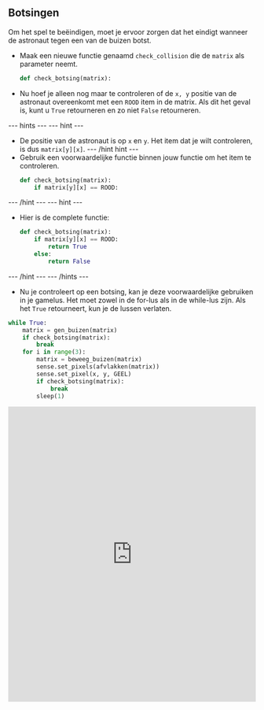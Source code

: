 ## Botsingen

Om het spel te beëindigen, moet je ervoor zorgen dat het eindigt wanneer de astronaut tegen een van de buizen botst.

- Maak een nieuwe functie genaamd `check_collision` die de `matrix` als parameter neemt.

    ```python
    def check_botsing(matrix):
    ```

- Nu hoef je alleen nog maar te controleren of de `x, y` positie van de astronaut overeenkomt met een `ROOD` item in de matrix. Als dit het geval is, kunt u `True` retourneren en zo niet `False` retourneren.

--- hints --- --- hint ---
- De positie van de astronaut is op `x` en `y`. Het item dat je wilt controleren, is dus `matrix[y][x]`. --- /hint hint ---
- Gebruik een voorwaardelijke functie binnen jouw functie om het item te controleren.
  ```python
  def check_botsing(matrix):
      if matrix[y][x] == ROOD:
  ```
--- /hint ---
--- hint ---
- Hier is de complete functie:
  ```python
  def check_botsing(matrix):
      if matrix[y][x] == ROOD:
          return True
      else:
          return False
  ```
--- /hint --- --- /hints ---

- Nu je controleert op een botsing, kan je deze voorwaardelijke gebruiken in je gamelus. Het moet zowel in de for-lus als in de while-lus zijn. Als het `True` retourneert, kun je de lussen verlaten.

```python
while True:
    matrix = gen_buizen(matrix)
    if check_botsing(matrix):
        break
    for i in range(3):
        matrix = beweeg_buizen(matrix)
        sense.set_pixels(afvlakken(matrix))
        sense.set_pixel(x, y, GEEL)   
        if check_botsing(matrix):
            break
        sleep(1)
```
 <iframe src="https://trinket.io/embed/python/d3b08137fd" width="100%" height="600" frameborder="0" marginwidth="0" marginheight="0" allowfullscreen mark="crwd-mark"></iframe>

